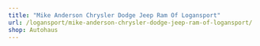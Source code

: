 ```yaml
---
title: "Mike Anderson Chrysler Dodge Jeep Ram Of Logansport"
url: /logansport/mike-anderson-chrysler-dodge-jeep-ram-of-logansport/
shop: Autohaus
---
```

